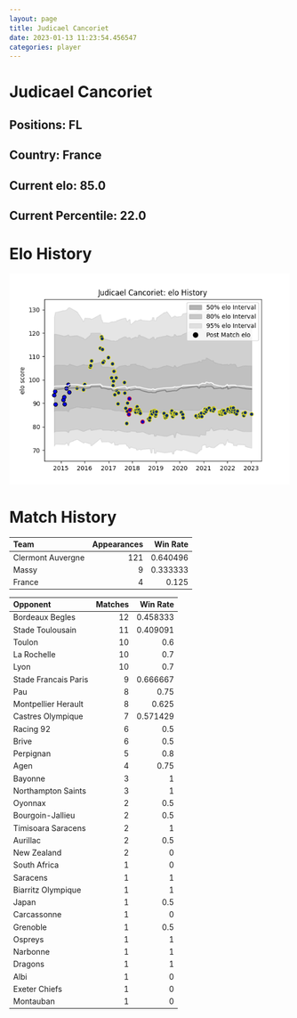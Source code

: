 ```yaml
---  
layout: page  
title: Judicael Cancoriet  
date: 2023-01-13 11:23:54.456547  
categories: player  
---
```

# Judicael Cancoriet

## Positions: FL

## Country: France

## Current elo: 85.0

## Current Percentile: 22.0

# Elo History


![elo history](history_JudicaelCancoriet.png)
# Match History


| Team              |   Appearances |   Win Rate |
|:------------------|--------------:|-----------:|
| Clermont Auvergne |           121 |   0.640496 |
| Massy             |             9 |   0.333333 |
| France            |             4 |   0.125    |

| Opponent             |   Matches |   Win Rate |
|:---------------------|----------:|-----------:|
| Bordeaux Begles      |        12 |   0.458333 |
| Stade Toulousain     |        11 |   0.409091 |
| Toulon               |        10 |   0.6      |
| La Rochelle          |        10 |   0.7      |
| Lyon                 |        10 |   0.7      |
| Stade Francais Paris |         9 |   0.666667 |
| Pau                  |         8 |   0.75     |
| Montpellier Herault  |         8 |   0.625    |
| Castres Olympique    |         7 |   0.571429 |
| Racing 92            |         6 |   0.5      |
| Brive                |         6 |   0.5      |
| Perpignan            |         5 |   0.8      |
| Agen                 |         4 |   0.75     |
| Bayonne              |         3 |   1        |
| Northampton Saints   |         3 |   1        |
| Oyonnax              |         2 |   0.5      |
| Bourgoin-Jallieu     |         2 |   0.5      |
| Timisoara Saracens   |         2 |   1        |
| Aurillac             |         2 |   0.5      |
| New Zealand          |         2 |   0        |
| South Africa         |         1 |   0        |
| Saracens             |         1 |   1        |
| Biarritz Olympique   |         1 |   1        |
| Japan                |         1 |   0.5      |
| Carcassonne          |         1 |   0        |
| Grenoble             |         1 |   0.5      |
| Ospreys              |         1 |   1        |
| Narbonne             |         1 |   1        |
| Dragons              |         1 |   1        |
| Albi                 |         1 |   0        |
| Exeter Chiefs        |         1 |   0        |
| Montauban            |         1 |   0        |